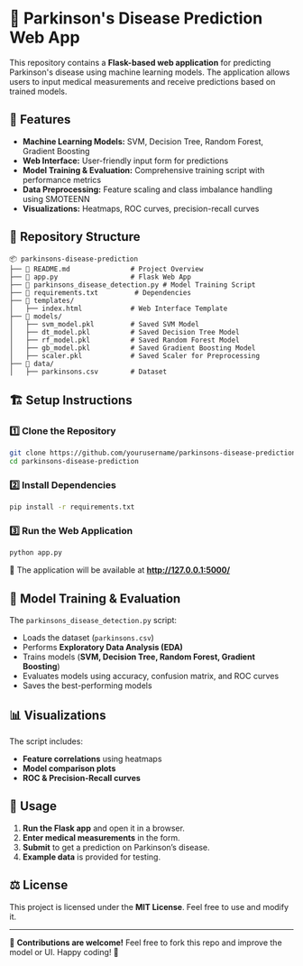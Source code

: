 # 🧠 Parkinson's Disease Prediction Web App

This repository contains a **Flask-based web application** for predicting Parkinson's disease using machine learning models. The application allows users to input medical measurements and receive predictions based on trained models.

## 🚀 Features
- **Machine Learning Models:** SVM, Decision Tree, Random Forest, Gradient Boosting
- **Web Interface:** User-friendly input form for predictions
- **Model Training & Evaluation:** Comprehensive training script with performance metrics
- **Data Preprocessing:** Feature scaling and class imbalance handling using SMOTEENN
- **Visualizations:** Heatmaps, ROC curves, precision-recall curves

## 📂 Repository Structure

```
📦 parkinsons-disease-prediction
├── 📄 README.md               # Project Overview
├── 📄 app.py                  # Flask Web App
├── 📄 parkinsons_disease_detection.py # Model Training Script
├── 📄 requirements.txt         # Dependencies
├── 📂 templates/
│   ├── index.html            # Web Interface Template
├── 📂 models/
│   ├── svm_model.pkl         # Saved SVM Model
│   ├── dt_model.pkl          # Saved Decision Tree Model
│   ├── rf_model.pkl          # Saved Random Forest Model
│   ├── gb_model.pkl          # Saved Gradient Boosting Model
│   ├── scaler.pkl            # Saved Scaler for Preprocessing
├── 📂 data/
│   ├── parkinsons.csv        # Dataset
```

## 🏗️ Setup Instructions

### 1️⃣ Clone the Repository
```sh
git clone https://github.com/yourusername/parkinsons-disease-prediction.git
cd parkinsons-disease-prediction
```

### 2️⃣ Install Dependencies
```sh
pip install -r requirements.txt
```

### 3️⃣ Run the Web Application
```sh
python app.py
```

📌 The application will be available at **http://127.0.0.1:5000/**

## 🔬 Model Training & Evaluation
The `parkinsons_disease_detection.py` script:
- Loads the dataset (`parkinsons.csv`)
- Performs **Exploratory Data Analysis (EDA)**
- Trains models (**SVM, Decision Tree, Random Forest, Gradient Boosting**)
- Evaluates models using accuracy, confusion matrix, and ROC curves
- Saves the best-performing models

## 📊 Visualizations
The script includes:
- **Feature correlations** using heatmaps
- **Model comparison plots**
- **ROC & Precision-Recall curves**

## 📌 Usage
1. **Run the Flask app** and open it in a browser.
2. **Enter medical measurements** in the form.
3. **Submit** to get a prediction on Parkinson’s disease.
4. **Example data** is provided for testing.

## ⚖️ License
This project is licensed under the **MIT License**. Feel free to use and modify it.

---
🚀 **Contributions are welcome!** Feel free to fork this repo and improve the model or UI. Happy coding! 🎯
